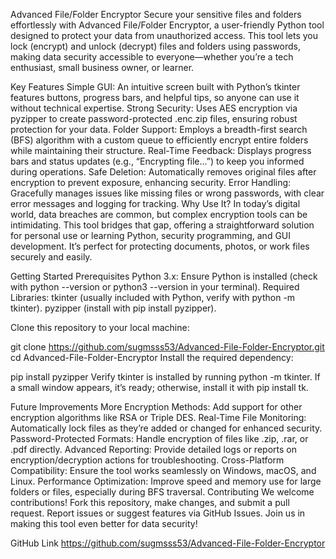 Advanced File/Folder Encryptor
Secure your sensitive files and folders effortlessly with Advanced File/Folder Encryptor, a user-friendly Python tool designed to protect your data from unauthorized access. This tool lets you lock (encrypt) and unlock (decrypt) files and folders using passwords, making data security accessible to everyone—whether you’re a tech enthusiast, small business owner, or learner.

Key Features
Simple GUI: An intuitive screen built with Python’s tkinter features buttons, progress bars, and helpful tips, so anyone can use it without technical expertise.
Strong Security: Uses AES encryption via pyzipper to create password-protected .enc.zip files, ensuring robust protection for your data.
Folder Support: Employs a breadth-first search (BFS) algorithm with a custom queue to efficiently encrypt entire folders while maintaining their structure.
Real-Time Feedback: Displays progress bars and status updates (e.g., “Encrypting file…”) to keep you informed during operations.
Safe Deletion: Automatically removes original files after encryption to prevent exposure, enhancing security.
Error Handling: Gracefully manages issues like missing files or wrong passwords, with clear error messages and logging for tracking.
Why Use It?
In today’s digital world, data breaches are common, but complex encryption tools can be intimidating. This tool bridges that gap, offering a straightforward solution for personal use or learning Python, security programming, and GUI development. It’s perfect for protecting documents, photos, or work files securely and easily.

Getting Started
Prerequisites
Python 3.x: Ensure Python is installed (check with python --version or python3 --version in your terminal).
Required Libraries:
tkinter (usually included with Python, verify with python -m tkinter).
pyzipper (install with pip install pyzipper).


Clone this repository to your local machine:

git clone https://github.com/sugmsss53/Advanced-File-Folder-Encryptor.git
cd Advanced-File-Folder-Encryptor
Install the required dependency:

pip install pyzipper
Verify tkinter is installed by running python -m tkinter. If a small window appears, it’s ready; otherwise, install it with pip install tk.


Future Improvements
More Encryption Methods: Add support for other encryption algorithms like RSA or Triple DES.
Real-Time File Monitoring: Automatically lock files as they’re added or changed for enhanced security.
Password-Protected Formats: Handle encryption of files like .zip, .rar, or .pdf directly.
Advanced Reporting: Provide detailed logs or reports on encryption/decryption actions for troubleshooting.
Cross-Platform Compatibility: Ensure the tool works seamlessly on Windows, macOS, and Linux.
Performance Optimization: Improve speed and memory use for large folders or files, especially during BFS traversal.
Contributing
We welcome contributions! Fork this repository, make changes, and submit a pull request. Report issues or suggest features via GitHub Issues. Join us in making this tool even better for data security!



GitHub Link
https://github.com/sugmsss53/Advanced-File-Folder-Encryptor

